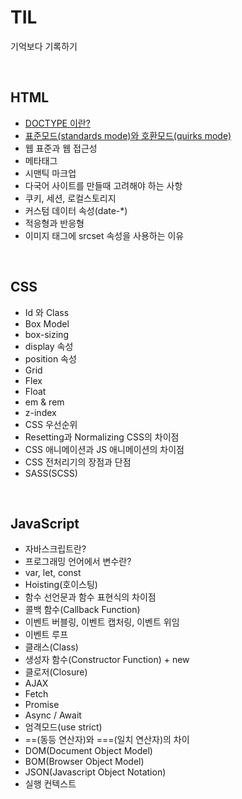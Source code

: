 # TIL

기억보다 기록하기

<br>

## HTML
- [DOCTYPE 이란?](html/doctype.md)
- [표준모드(standards mode)와 호환모드(quirks mode)](html/mode.md)
- 웹 표준과 웹 접근성
- 메타태그 
- 시맨틱 마크업
- 다국어 사이트를 만들때 고려해야 하는 사항
- 쿠키, 세션, 로컬스토리지
- 커스텀 데이터 속성(date-*)
- 적응형과 반응형
- 이미지 태그에 srcset 속성을 사용하는 이유

<br>

## CSS
- Id 와 Class
- Box Model
- box-sizing
- display 속성
- position 속성
- Grid
- Flex
- Float
- em & rem
- z-index
- CSS 우선순위
- Resetting과 Normalizing CSS의 차이점
- CSS 애니메이션과 JS 애니메이션의 차이점
- CSS 전처리기의 장점과 단점
- SASS(SCSS)

<br>

## JavaScript
- 자바스크립트란?
- 프로그래밍 언어에서 변수란?
- var, let, const
- Hoisting(호이스팅)
- 함수 선언문과 함수 표현식의 차이점
- 콜백 함수(Callback Function)
- 이벤트 버블링, 이벤트 캡처링, 이벤트 위임
- 이벤트 루프
- 클래스(Class)
- 생성자 함수(Constructor Function) + new
- 클로저(Closure)
- AJAX
- Fetch
- Promise
- Async / Await
- 엄격모드(use strict)
- ==(동등 연산자)와 ===(일치 연산자)의 차이
- DOM(Document Object Model)
- BOM(Browser Object Model)
- JSON(Javascript Object Notation)
- 실행 컨텍스트 